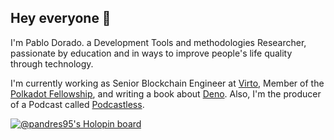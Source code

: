 ## Hey everyone 👋

I'm Pablo Dorado. a Development Tools and methodologies Researcher, passionate by education and in ways to improve people's life quality through technology.

I'm currently working as Senior Blockchain Engineer at [Virto](https://github.com/virto-network), Member of the [Polkadot Fellowship](https://github.com/polkadot-fellows/), and writing a book about [Deno](https://github.com/pandres95/the-deno-encyclopedia). Also, I'm the producer of a Podcast called [Podcastless](https://podcastless.com).

[![@pandres95's Holopin board](https://holopin.me/pandres95)](https://holopin.io/@pandres95)


<!--
**pandres95/pandres95** is a ✨ _special_ ✨ repository because its `README.md` (this file) appears on your GitHub profile.

Here are some ideas to get you started:

- 🌱 I’m currently learning ...
- 👯 I’m looking to collaborate on ...
- 🤔 I’m looking for help with ...
- 💬 Ask me about ...
- 📫 How to reach me: ...
- 😄 Pronouns: ...
- ⚡ Fun fact: ...
-->
